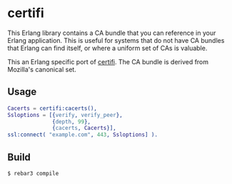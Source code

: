 certifi
=====

This Erlang library contains a CA bundle that you can reference in your Erlang
application. This is useful for systems that do not have CA bundles that
Erlang can find itself, or where a uniform set of CAs is valuable.

This an Erlang specific port of [certifi](http://certifi.io/). The CA bundle
is derived from Mozilla's canonical set.

Usage
-----

```erlang
Cacerts = certifi:cacerts(),
Ssloptions = [{verify, verify_peer},
              {depth, 99},
              {cacerts, Cacerts}],
ssl:connect( "example.com", 443, Ssloptions] ).
```
Build
-----

    $ rebar3 compile
